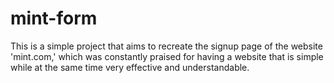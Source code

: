 # mint-form
This is a simple project that aims to recreate the signup page of the website 'mint.com,' which was constantly praised for having a website that is simple while at the same time very effective and understandable.

